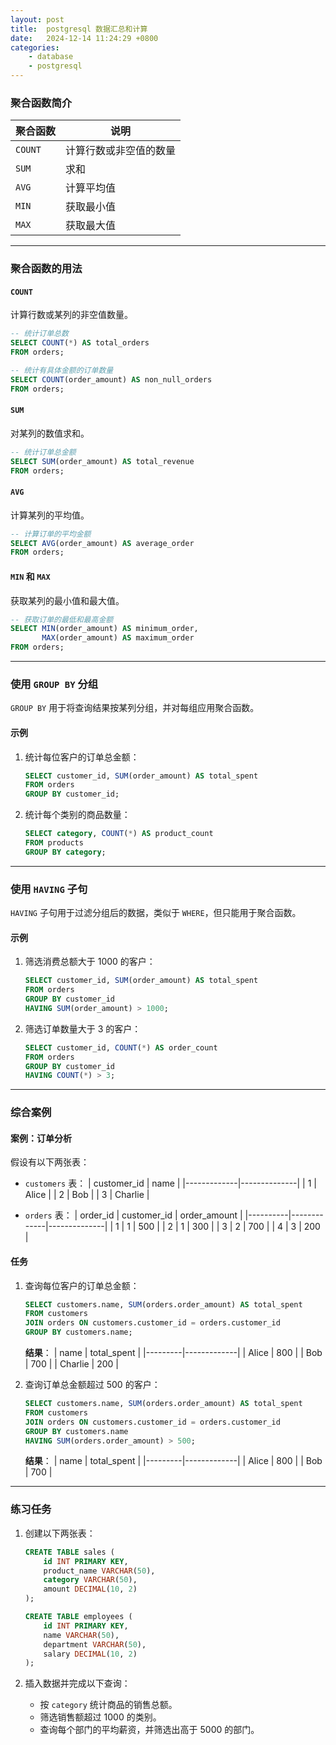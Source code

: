 ```yaml
---
layout: post
title:  postgresql 数据汇总和计算
date:   2024-12-14 11:24:29 +0800
categories: 
    - database
    - postgresql
---
```


### **聚合函数简介**

| 聚合函数  | 说明                           |
|-----------|-------------------------------|
| `COUNT`   | 计算行数或非空值的数量          |
| `SUM`     | 求和                           |
| `AVG`     | 计算平均值                     |
| `MIN`     | 获取最小值                     |
| `MAX`     | 获取最大值                     |

---

### **聚合函数的用法**

#### **`COUNT`**
计算行数或某列的非空值数量。  
```sql
-- 统计订单总数
SELECT COUNT(*) AS total_orders
FROM orders;

-- 统计有具体金额的订单数量
SELECT COUNT(order_amount) AS non_null_orders
FROM orders;
```

#### **`SUM`**
对某列的数值求和。  
```sql
-- 统计订单总金额
SELECT SUM(order_amount) AS total_revenue
FROM orders;
```

#### **`AVG`**
计算某列的平均值。  
```sql
-- 计算订单的平均金额
SELECT AVG(order_amount) AS average_order
FROM orders;
```

#### **`MIN` 和 `MAX`**
获取某列的最小值和最大值。  
```sql
-- 获取订单的最低和最高金额
SELECT MIN(order_amount) AS minimum_order,
       MAX(order_amount) AS maximum_order
FROM orders;
```

---

### **使用 `GROUP BY` 分组**

`GROUP BY` 用于将查询结果按某列分组，并对每组应用聚合函数。

#### **示例**
1. 统计每位客户的订单总金额：
   ```sql
   SELECT customer_id, SUM(order_amount) AS total_spent
   FROM orders
   GROUP BY customer_id;
   ```

2. 统计每个类别的商品数量：
   ```sql
   SELECT category, COUNT(*) AS product_count
   FROM products
   GROUP BY category;
   ```

---

### **使用 `HAVING` 子句**

`HAVING` 子句用于过滤分组后的数据，类似于 `WHERE`，但只能用于聚合函数。

#### **示例**
1. 筛选消费总额大于 1000 的客户：
   ```sql
   SELECT customer_id, SUM(order_amount) AS total_spent
   FROM orders
   GROUP BY customer_id
   HAVING SUM(order_amount) > 1000;
   ```

2. 筛选订单数量大于 3 的客户：
   ```sql
   SELECT customer_id, COUNT(*) AS order_count
   FROM orders
   GROUP BY customer_id
   HAVING COUNT(*) > 3;
   ```

---

### **综合案例**

#### **案例：订单分析**

假设有以下两张表：
- `customers` 表：
  | customer_id | name         |
  |-------------|--------------|
  | 1           | Alice        |
  | 2           | Bob          |
  | 3           | Charlie      |

- `orders` 表：
  | order_id | customer_id | order_amount |
  |----------|-------------|--------------|
  | 1        | 1           | 500          |
  | 2        | 1           | 300          |
  | 3        | 2           | 700          |
  | 4        | 3           | 200          |

#### **任务**
1. 查询每位客户的订单总金额：
   ```sql
   SELECT customers.name, SUM(orders.order_amount) AS total_spent
   FROM customers
   JOIN orders ON customers.customer_id = orders.customer_id
   GROUP BY customers.name;
   ```

   **结果**：
   | name    | total_spent |
   |---------|-------------|
   | Alice   | 800         |
   | Bob     | 700         |
   | Charlie | 200         |

2. 查询订单总金额超过 500 的客户：
   ```sql
   SELECT customers.name, SUM(orders.order_amount) AS total_spent
   FROM customers
   JOIN orders ON customers.customer_id = orders.customer_id
   GROUP BY customers.name
   HAVING SUM(orders.order_amount) > 500;
   ```

   **结果**：
   | name    | total_spent |
   |---------|-------------|
   | Alice   | 800         |
   | Bob     | 700         |

---

### **练习任务**

1. 创建以下两张表：
   ```sql
   CREATE TABLE sales (
       id INT PRIMARY KEY,
       product_name VARCHAR(50),
       category VARCHAR(50),
       amount DECIMAL(10, 2)
   );

   CREATE TABLE employees (
       id INT PRIMARY KEY,
       name VARCHAR(50),
       department VARCHAR(50),
       salary DECIMAL(10, 2)
   );
   ```

2. 插入数据并完成以下查询：
   - 按 `category` 统计商品的销售总额。
   - 筛选销售额超过 1000 的类别。
   - 查询每个部门的平均薪资，并筛选出高于 5000 的部门。
